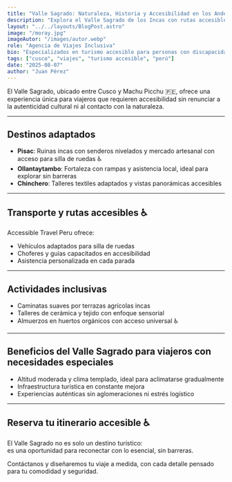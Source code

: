 ```yaml
---
title: "Valle Sagrado: Naturaleza, Historia y Accesibilidad en los Andes"
description: "Explora el Valle Sagrado de los Incas con rutas accesibles, experiencias culturales y paisajes que te conectan con lo esencial"
layout: "../../layouts/BlogPost.astro"
image: "/moray.jpg"
imageAutor: "/images/autor.webp"
role: "Agencia de Viajes Inclusiva"
bio: "Especializados en turismo accesible para personas con discapacidad. Conectamos aventura y accesibilidad en todo el Perú."
tags: ["cusco", "viajes", "turismo accesible", "perú"]
date: "2025-08-07"
author: "Juan Pérez"
---
```


El Valle Sagrado, ubicado entre Cusco y Machu Picchu 🇵🇪, ofrece una experiencia única para viajeros que requieren accesibilidad sin renunciar a la autenticidad cultural ni al contacto con la naturaleza.


---
## **Destinos adaptados**

- **Pisac**: Ruinas incas con senderos nivelados y mercado artesanal con acceso para silla de ruedas ♿  
- **Ollantaytambo**: Fortaleza con rampas y asistencia local, ideal para explorar sin barreras  
- **Chinchero**: Talleres textiles adaptados y vistas panorámicas accesibles

---

## **Transporte y rutas accesibles ♿**

Accessible Travel Peru ofrece:

- Vehículos adaptados para silla de ruedas  
- Choferes y guías capacitados en accesibilidad  
- Asistencia personalizada en cada parada
---


## **Actividades inclusivas**

- Caminatas suaves por terrazas agrícolas incas  
- Talleres de cerámica y tejido con enfoque sensorial  
- Almuerzos en huertos orgánicos con acceso universal ♿

---

## **Beneficios del Valle Sagrado para viajeros con necesidades especiales**
- Altitud moderada y clima templado, ideal para aclimatarse gradualmente  
- Infraestructura turística en constante mejora  
- Experiencias auténticas sin aglomeraciones ni estrés logístico

---

## **Reserva tu itinerario accesible ♿**

El Valle Sagrado no es solo un destino turístico:  
es una oportunidad para reconectar con lo esencial, sin barreras.

Contáctanos y diseñaremos tu viaje a medida, con cada detalle pensado para tu comodidad y seguridad.
